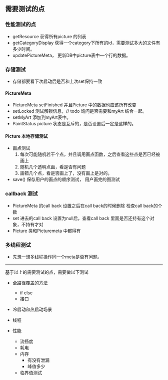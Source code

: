 ## 需要测试的点
### 性能测试的点
* getResource 获得所有picture 的列表
* getCategoryDisplay 获得一个category下所有的id，需要测试多大的文件有多少时间。
* updatePictureMeta， 更新DB中picture表中一个行的数据。


### 存储测试 
* 存储都要看下次启动后是否和上次set保持一致


#### PictureMeta
* PictureMeta setFinished 并且Picture 中的数据也应该所有改变
* setLocked  测试解锁信息，// todo 询问是否需要和myArt 结合一起。
* setMyArt  添加到myArt表中。
*  PaintStatus picture 状态是互斥的，是否设置后一定是这样的。

#### Picture 本地存储测试
* 画点测试
    1. 每次可能随机若干个点，并且调用画点函数，之后查看这些点是否已经被画上
    2. 随机几个透明点画，看是否有问题
    3. 画错几个点，看是否画上了，没有画上是对的。
* save() 保存用户的画点的顺序测试， 用户画完的图测试


### callback 测试

* PictureMeta 的call back 设置之后在call back的时候删除 检查call back的个数
* set 进去的call back 设置为null后，查看call back 里面是否还持有这个对象，不持有才对
* Picture 类和Picturemeta 中都得有


### 多线程测试

* 先想一想多线程操作同一个meta是否有问题。

----

基于以上的需要测试的点，需要做以下测试

* 全路径覆盖的方法
    * if else
    * 接口
    
* 冷启动和热启动场景
* 线程
* 性能
    * 流畅度
    * 耗电
    * 内存
        * 有没有泄漏
        * 峰值多少
  * 临界值测试
    